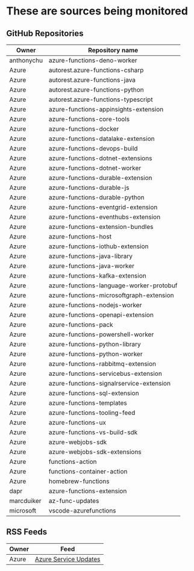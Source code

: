 # These are sources being monitored

## GitHub Repositories

| Owner | Repository name |
|-|-|
|anthonychu|azure-functions-deno-worker|
|Azure|autorest.azure-functions-csharp|
|Azure|autorest.azure-functions-java|
|Azure|autorest.azure-functions-python|
|Azure|autorest.azure-functions-typescript|
|Azure|azure-functions-appinsights-extension|
|Azure|azure-functions-core-tools|
|Azure|azure-functions-docker|
|Azure|azure-functions-datalake-extension|
|Azure|azure-functions-devops-build|
|Azure|azure-functions-dotnet-extensions|
|Azure|azure-functions-dotnet-worker|
|Azure|azure-functions-durable-extension|
|Azure|azure-functions-durable-js|
|Azure|azure-functions-durable-python|
|Azure|azure-functions-eventgrid-extension|
|Azure|azure-functions-eventhubs-extension|
|Azure|azure-functions-extension-bundles|
|Azure|azure-functions-host|
|Azure|azure-functions-iothub-extension|
|Azure|azure-functions-java-library|
|Azure|azure-functions-java-worker|
|Azure|azure-functions-kafka-extension|
|Azure|azure-functions-language-worker-protobuf|
|Azure|azure-functions-microsoftgraph-extension|
|Azure|azure-functions-nodejs-worker|
|Azure|azure-functions-openapi-extension|
|Azure|azure-functions-pack|
|Azure|azure-functions-powershell-worker|
|Azure|azure-functions-python-library|
|Azure|azure-functions-python-worker|
|Azure|azure-functions-rabbitmq-extension|
|Azure|azure-functions-servicebus-extension|
|Azure|azure-functions-signalrservice-extension|
|Azure|azure-functions-sql-extension|
|Azure|azure-functions-templates|
|Azure|azure-functions-tooling-feed|
|Azure|azure-functions-ux|
|Azure|azure-functions-vs-build-sdk|
|Azure|azure-webjobs-sdk|
|Azure|azure-webjobs-sdk-extensions|
|Azure|functions-action|
|Azure|functions-container-action|
|Azure|homebrew-functions|
|dapr|azure-functions-extension|
|marcduiker|az-func-updates|
|microsoft|vscode-azurefunctions|

## RSS Feeds
| Owner | Feed |
|-|-|
|Azure|[Azure Service Updates](https://azurecomcdn.azureedge.net/en-us/updates/feed/?product=functions)|